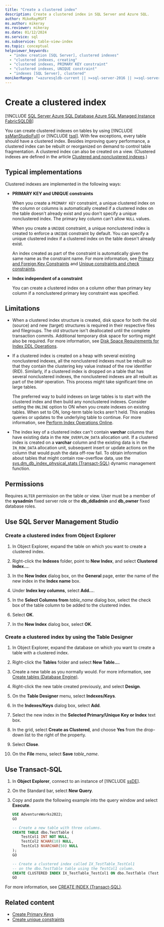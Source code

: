 ```yaml
---
title: "Create a clustered index"
description: Create a clustered index in SQL Server and Azure SQL.
author: MikeRayMSFT
ms.author: mikeray
ms.reviewer: mikeray
ms.date: 01/12/2024
ms.service: sql
ms.subservice: table-view-index
ms.topic: conceptual
helpviewer_keywords:
  - "index creation [SQL Server], clustered indexes"
  - "clustered indexes, creating"
  - "clustered indexes, PRIMARY KEY constraint"
  - "clustered indexes, UNIQUE constraint"
  - "indexes [SQL Server], clustered"
monikerRange: "=azuresqldb-current || >=sql-server-2016 || >=sql-server-linux-2017 || =azuresqldb-mi-current || =fabric"
---
```

# Create a clustered index

[!INCLUDE [SQL Server Azure SQL Database Azure SQL Managed Instance FabricSQLDB](../../includes/applies-to-version/sql-asdb-asdbmi-fabricsqldb.md)]


You can create clustered indexes on tables by using [!INCLUDE [ssManStudioFull](../../includes/ssmanstudiofull-md.md)] or [!INCLUDE [tsql](../../includes/tsql-md.md)]. With few exceptions, every table should have a clustered index. Besides improving query performance, a clustered index can be rebuilt or reorganized on demand to control table fragmentation. A clustered index can also be created on a view. (Clustered indexes are defined in the article [Clustered and nonclustered indexes](clustered-and-nonclustered-indexes-described.md).)

## <a name="Implementations"></a> Typical implementations

Clustered indexes are implemented in the following ways:

- **PRIMARY KEY and UNIQUE constraints**

  When you create a `PRIMARY KEY` constraint, a unique clustered index on the column or columns is automatically created if a clustered index on the table doesn't already exist and you don't specify a unique nonclustered index. The primary key column can't allow `NULL` values.

  When you create a `UNIQUE` constraint, a unique nonclustered index is created to enforce a `UNIQUE` constraint by default. You can specify a unique clustered index if a clustered index on the table doesn't already exist.

  An index created as part of the constraint is automatically given the same name as the constraint name. For more information, see [Primary and Foreign Key Constraints](../tables/primary-and-foreign-key-constraints.md) and [Unique constraints and check constraints](../tables/unique-constraints-and-check-constraints.md).

- **Index independent of a constraint**

  You can create a clustered index on a column other than primary key column if a nonclustered primary key constraint was specified.

## Limitations

- When a clustered index structure is created, disk space for both the old (source) and new (target) structures is required in their respective files and filegroups. The old structure isn't deallocated until the complete transaction commits. Additional temporary disk space for sorting might also be required. For more information, see [Disk Space Requirements for Index DDL Operations](disk-space-requirements-for-index-ddl-operations.md).

- If a clustered index is created on a heap with several existing nonclustered indexes, all the nonclustered indexes must be rebuilt so that they contain the clustering key value instead of the row identifier (RID). Similarly, if a clustered index is dropped on a table that has several nonclustered indexes, the nonclustered indexes are all rebuilt as part of the `DROP` operation. This process might take significant time on large tables.

  The preferred way to build indexes on large tables is to start with the clustered index and then build any nonclustered indexes. Consider setting the `ONLINE` option to ON when you create indexes on existing tables. When set to ON, long-term table locks aren't held. This enables queries or updates to the underlying table to continue. For more information, see [Perform Index Operations Online](perform-index-operations-online.md).

- The index key of a clustered index can't contain **varchar** columns that have existing data in the `ROW_OVERFLOW_DATA` allocation unit. If a clustered index is created on a **varchar** column and the existing data is in the `IN_ROW_DATA` allocation unit, subsequent insert or update actions on the column that would push the data off-row fail. To obtain information about tables that might contain row-overflow data, use the [sys.dm_db_index_physical_stats (Transact-SQL)](../system-dynamic-management-views/sys-dm-db-index-physical-stats-transact-sql.md) dynamic management function.

## Permissions

Requires `ALTER` permission on the table or view. User must be a member of the **sysadmin** fixed server role or the **db_ddladmin** and **db_owner** fixed database roles.

## Use SQL Server Management Studio

### Create a clustered index from Object Explorer

1. In Object Explorer, expand the table on which you want to create a clustered index.

1. Right-click the **Indexes** folder, point to **New Index**, and select **Clustered Index...**.

1. In the **New Index** dialog box, on the **General** page, enter the name of the new index in the **Index name** box.

1. Under **Index key columns**, select **Add...**.

1. In the **Select Columns from** *table_name* dialog box, select the check box of the table column to be added to the clustered index.

1. Select **OK**.

1. In the **New Index** dialog box, select **OK**.

### Create a clustered index by using the Table Designer

1. In Object Explorer, expand the database on which you want to create a table with a clustered index.

1. Right-click the **Tables** folder and select **New Table...**.

1. Create a new table as you normally would. For more information, see [Create tables (Database Engine)](../tables/create-tables-database-engine.md).

1. Right-click the new table created previously, and select **Design**.

1. On the **Table Designer** menu, select **Indexes/Keys**.

1. In the **Indexes/Keys** dialog box, select **Add**.

1. Select the new index in the **Selected Primary/Unique Key or Index** text box.

1. In the grid, select **Create as Clustered**, and choose **Yes** from the drop-down list to the right of the property.

1. Select **Close**.

1. On the **File** menu, select **Save** *table_name*.

## Use Transact-SQL

1. In **Object Explorer**, connect to an instance of [!INCLUDE [ssDE](../../includes/ssde-md.md)].

1. On the Standard bar, select **New Query**.

1. Copy and paste the following example into the query window and select **Execute**.

   ```sql
   USE AdventureWorks2022;
   GO
   
   -- Create a new table with three columns.
   CREATE TABLE dbo.TestTable (
       TestCol1 INT NOT NULL,
       TestCol2 NCHAR(10) NULL,
       TestCol3 NVARCHAR(50) NULL
   );
   GO
   
   -- Create a clustered index called IX_TestTable_TestCol1
   -- on the dbo.TestTable table using the TestCol1 column.
   CREATE CLUSTERED INDEX IX_TestTable_TestCol1 ON dbo.TestTable (TestCol1);
   GO
   ```

For more information, see [CREATE INDEX (Transact-SQL)](../../t-sql/statements/create-index-transact-sql.md).

## Related content

- [Create Primary Keys](../tables/create-primary-keys.md)
- [Create unique constraints](../tables/create-unique-constraints.md)
